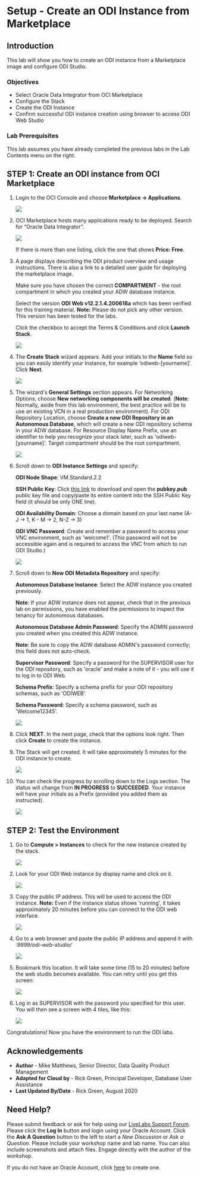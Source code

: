 # Setup - Create an ODI Instance from Marketplace #

## Introduction
This lab will show you how to create an ODI instance from a Marketplace image and configure ODI Studio.

### Objectives

-   Select Oracle Data Integrator from OCI Marketplace
-   Configure the Stack
-   Create the ODI Instance
-   Confirm successful ODI instance creation using browser to access ODI Web Studio

### Lab Prerequisites

This lab assumes you have already completed the previous labs in the Lab Contents menu on the right.

## STEP 1: Create an ODI instance from OCI Marketplace

1. Login to the OCI Console and choose **Marketplace -> Applications**.

    ![](./images/choose-marketplace-applications.jpg " ")

2. OCI Marketplace hosts many applications ready to be deployed.
   Search for “Oracle Data Integrator”.

    ![](./images/search-oracle-data-integrator.jpg " ")

   If there is more than one listing,  click the one that shows **Price: Free**.

3. A page displays describing the ODI product overview and usage instructions. There is also a link to a detailed user guide for deploying the marketplace image.

    Make sure you have chosen the correct **COMPARTMENT** - the root compartment in which you created your ADW database instance.

    Select the version **ODI Web v12.2.1.4.200618a** which has been verified for this training material.
    **Note:** Please do not pick any other version. This version has been tested for the labs.

    Click the checkbox to accept the Terms & Conditions and click **Launch Stack**.

    ![](./images/click-launch-stack.jpg " ")

4. The **Create Stack** wizard appears. Add your initials to the **Name** field so you can easily identify your Instance, for example ‘odiweb-[yourname]’. Click **Next**.

    ![](./images/create-stack-first-screen.jpg " ")    

5. The wizard's **General Settings** section appears. For Networking Options, choose **New networking components will be created**. (**Note**: Normally, aside from this lab environment, the best practice will be to use an existing VCN in a real production environment). For ODI Repository Location, choose  **Create a new ODI Repository in an Autonomous Database**, which will create a new ODI repository schema in your ADW database. For Resource Display Name Prefix, use an identifier to help you recognize your stack later, such as 'odiweb-[yourname]'. Target compartment should be the root compartment.

    ![](./images/create-stack-general-settings.jpg " ")  

6. Scroll down to **ODI Instance Settings** and specify:

    **ODI Node Shape**: VM.Standard.2.2

    **SSH Public Key**: Click <a href="./files/pubkey.pub" target="\_blank">this link</a> to download and open the **pubkey.pub** public key file and copy/paste its entire content into the SSH Public Key field (it should be only ONE line).

    **ODI Availability Domain**: Choose a domain based on your last name (A-J -> 1, K - M -> 2, N-Z -> 3)

    **ODI VNC Password**: Create and remember a password to access your VNC environment, such as 'welcome1'. (This password will not be accessible again and is required to access the VNC from which to run ODI Studio.)

    ![](./images/odi-instance-settings.jpg " ")  

7. Scroll down to **New ODI Metadata Repository** and specify:

    **Autonomous Database Instance**: Select the ADW instance you created previously.

    **Note**: If your ADW instance does not appear, check that in the previous lab on permissions, you have enabled the permissions to inspect the tenancy for autonomous databases.

    **Autonomous Database Admin Password**: Specify the ADMIN password you created when you created this ADW instance.

    **Note**: Be sure to copy the ADW database ADMIN's password correctly; this field does not auto-check.

    **Supervisor Password**: Specify a password for the SUPERVISOR user for the ODI repository, such as 'oracle' and make a note of it - you will use it to log in to ODI Web.

    **Schema Prefix**: Specify a schema prefix for your ODI repository schemas, such as 'ODIWEB'.

    **Schema Password**: Specify a schema password, such as 'Welcome12345'.

    ![](./images/new-odi-metadata-repository.jpg " ")

8. Click **NEXT**. In the next page, check that the options look right. Then click **Create** to create the instance.

9. The Stack will get created. It will take approximately 5 minutes for the ODI instance to create.

    ![](./images/wait-for-odi-instance-to-create.png " ")

10. You can check the progress by scrolling down to the Logs section. The status will change from **IN PROGRESS** to **SUCCEEDED**. Your instance will have your initials as a Prefix (provided you added them as instructed).

    ![](./images/check-log-for-progress.png " ")

## STEP 2: Test the Environment

1. Go to **Compute > Instances** to check for the new instance created by the stack.


    ![](./images/go-to-compute-instances.png " ")

2. Look for your ODI Web instance by display name and click on it.

    ![](./images/click-web-instance.png " ")     

3. Copy the public IP address. This will be used to access the ODI instance. **Note:** Even if the instance status shows 'running', it takes approximately 20 minutes before you can connect to the ODI web interface.

    ![](./images/copy-public-ip-address.png " ")     

4. Go to a web browser and paste the public IP address and append it with *:9999/odi-web-studio/*

    ![](./images/paste-public-ip-address-and-append.png " ")       

5. Bookmark this location. It will take some time (15 to 20 minutes) before the web studio becomes available. You can retry until you get this screen:

    ![](./images/odi-web-studio-sign-in-screen.png " ")      

6. Log in as SUPERVISOR with the password you specified for this user. You will then see a screen with 4 tiles, like this:

    ![](./images/odi-web-studio-initial-screen.png " ")      

Congratulations!  Now you have the environment to run the ODI labs.   

## Acknowledgements

- **Author** - Mike Matthews, Senior Director, Data Quality Product Management
- **Adapted for Cloud by** - Rick Green, Principal Developer, Database User Assistance
- **Last Updated By/Date** - Rick Green, August 2020

## Need Help?
Please submit feedback or ask for help using our [LiveLabs Support Forum](https://community.oracle.com/tech/developers/categories/livelabsdiscussions). Please click the **Log In** button and login using your Oracle Account. Click the **Ask A Question** button to the left to start a *New Discussion* or *Ask a Question*.  Please include your workshop name and lab name.  You can also include screenshots and attach files.  Engage directly with the author of the workshop.

If you do not have an Oracle Account, click [here](https://profile.oracle.com/myprofile/account/create-account.jspx) to create one.
